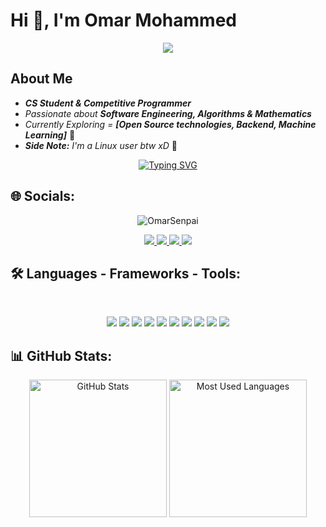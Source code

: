 <h1 align="left" style="animation: slideIn 1.5s ease-in-out;">Hi 👋, I'm Omar Mohammed</h1>

<p align="center">
	<img src="https://github.com/user-attachments/assets/18ab1487-ea63-4f93-b03e-cbf0a0b55907" />
</p>

## About Me

- ***CS Student & Competitive Programmer***
- *Passionate about **Software Engineering, Algorithms & Mathematics***
- *Currently Exploring = **[Open Source technologies, Backend, Machine Learning]*** 🌟
- ***Side Note:** I'm a Linux user btw xD* 🐧

<p align="center">
	<a href="https://git.io/typing-svg"><img src="https://readme-typing-svg.herokuapp.com?font=GeistMono+Nerd+Font+Mono&weight=900&size=22&pause=1000&color=ae37fd&center=true&vCenter=true&width=600&height=60&lines=Type+into+the+void+and+Compile+!;Code+Hard,+Debug+Harder." alt="Typing SVG" /></a>
</p>

## 🌐 Socials:
<p align="center">
	<img src="https://komarev.com/ghpvc/?username=OmarSenpai&label=Profile%20views&color=0e75b6&style=for-the-badge" alt="OmarSenpai" /> 
</p>

<p align="center">
	<a href="https://x.com/OmarSenpai_20" > <img src="https://img.shields.io/badge/X-%23000000.svg?style=for-the-badge&logo=X&logoColor=white" > </a>
	<a href="mailto:Omar80747326@gmail.com" > <img src="https://img.shields.io/badge/Gmail-D14836?style=for-the-badge&logo=gmail&logoColor=white" > </a>
	<a href="https://codeforces.com/profile/Omar_Senpai" > <img src="https://img.shields.io/badge/Codeforces-445f9d?style=for-the-badge&logo=Codeforces&logoColor=white" > </a>
	<a href="https://leetcode.com/u/Omar_Senpai" > <img src="https://img.shields.io/badge/LeetCode-000000?style=for-the-badge&logo=LeetCode&logoColor=#d16c06" > </a>
</p>


## 🛠️ Languages - Frameworks - Tools:
<br>

<p align="center">
	<img src="https://img.shields.io/badge/c++-%2300599C.svg?style=for-the-badge&logo=c%2B%2B&logoColor=white">
	<img src="https://img.shields.io/badge/python-3670A0?style=for-the-badge&logo=python&logoColor=ffdd54">
	<img src="https://img.shields.io/badge/go-%2300ADD8.svg?style=for-the-badge&logo=go&logoColor=white">
	<img src="https://img.shields.io/badge/CMake-%23008FBA.svg?style=for-the-badge&logo=cmake&logoColor=white">
	<img src="https://img.shields.io/badge/FastAPI-005571?style=for-the-badge&logo=fastapi">
	<img src="https://img.shields.io/badge/numpy-%23013243.svg?style=for-the-badge&logo=numpy&logoColor=white">
	<img src="https://img.shields.io/badge/pandas-%23150458.svg?style=for-the-badge&logo=pandas&logoColor=white">
	<img src="https://img.shields.io/badge/SciPy-%230C55A5.svg?style=for-the-badge&logo=scipy&logoColor=%white">
	<img src="https://img.shields.io/badge/mysql-4479A1.svg?style=for-the-badge&logo=mysql&logoColor=white">
	<img src="https://img.shields.io/badge/MongoDB-%234ea94b.svg?style=for-the-badge&logo=mongodb&logoColor=white">
</p>


## 📊 GitHub Stats:
<p align="center" style="animation: fadeIn 2s ease-in-out;">
	<img src="https://github-readme-stats.vercel.app/api?username=OmarSenpai&show_icons=true&theme=swift&hide_border=false" height = "220px" alt="GitHub Stats" />
	<img src="https://github-readme-stats.vercel.app/api/top-langs/?username=OmarSenpai&layout=compact&theme=swift&langs_count=8&hide_border=false" height = "220px" alt="Most Used Languages" />
</div>

